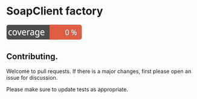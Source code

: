 # SoapClient factory

![Code Coverage Badge](./badge.svg)

## Contributing.

Welcome to pull requests. If there is a major changes, first please open an issue for discussion.

Please make sure to update tests as appropriate.
